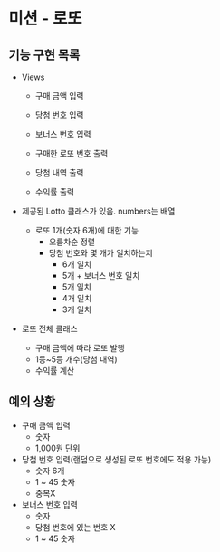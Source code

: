 # **미션 - 로또**

## **기능 구현 목록**

+ Views
    + 구매 금액 입력
    + 당첨 번호 입력
    + 보너스 번호 입력

    + 구매한 로또 번호 출력
    + 당첨 내역 출력
    + 수익률 출력

+ 제공된 Lotto 클래스가 있음. numbers는 배열
    + 로또 1개(숫자 6개)에 대한 기능
        + 오름차순 정렬
        + 당첨 번호와 몇 개가 일치하는지
            + 6개 일치
            + 5개 + 보너스 번호 일치
            + 5개 일치
            + 4개 일치
            + 3개 일치

+ 로또 전체 클래스
    + 구매 금액에 따라 로또 발행
    + 1등~5등 개수(당첨 내역)
    + 수익률 계산

## **예외 상황**

+ 구매 금액 입력
    + 숫자
    + 1,000원 단위
+ 당첨 번호 입력(랜덤으로 생성된 로또 번호에도 적용 가능)
    + 숫자 6개
    + 1 ~ 45 숫자
    + 중복X
+ 보너스 번호 입력
    + 숫자
    + 당첨 번호에 있는 번호 X
    + 1 ~ 45 숫자

